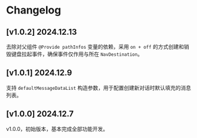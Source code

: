 # Changelog

## [v1.0.2] 2024.12.13

去除对父组件 `@Provide pathInfos` 变量的依赖，采用 `on + off`
的方式创建和销毁键盘拉起事件，确保事件仅作用与所在 `NavDestination`。

## [v1.0.1] 2024.12.9

支持 `defaultMessageDataList` 构造参数，用于配置创建新对话时默认填充的消息列表。

## [v1.0.0] 2024.12.7

v1.0.0，初始版本，基本完成全部功能开发。
